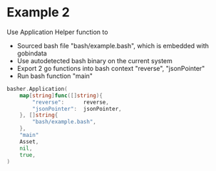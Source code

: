 # Example 2


Use Application Helper function to
* Sourced bash file "bash/example.bash", which is embedded with gobindata
* Use autodetected bash binary on the current system
* Export 2 go functions into bash context "reverse", "jsonPointer"
* Run bash function "main"

```Go
basher.Application(
	map[string]func([]string){
		"reverse":      reverse,
		"jsonPointer":	jsonPointer,
	}, []string{
		"bash/example.bash",
	},
	"main"
	Asset,
	nil,
	true,
)
```

